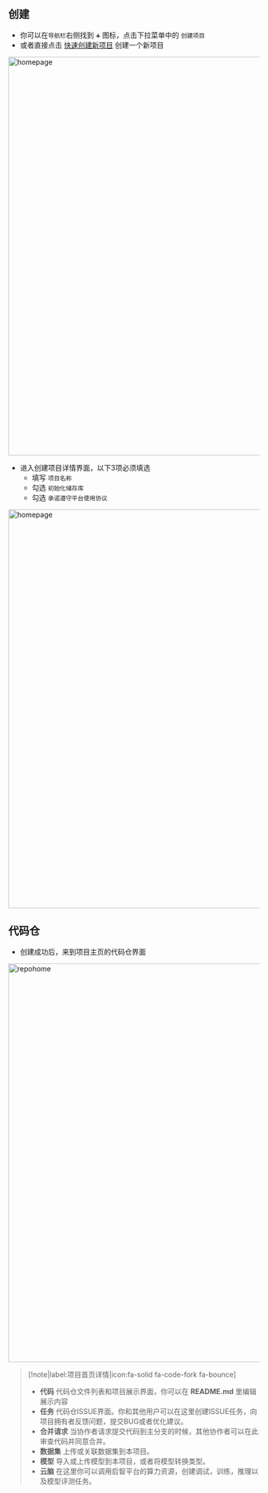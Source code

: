 ## 创建

- 你可以在`导航栏`右侧找到 `➕` 图标，点击下拉菜单中的 `创建项目` 
- 或者直接点击 [快速创建新项目](https://git.openi.org.cn/repo/create) 创建一个新项目

<img src="_media/repo/create-buttom-mag.png" width = "800" alt="homepage" align=center />

- 进入创建项目详情界面，以下3项必须填选
    - 填写 `项目名称`
    - 勾选 `初始化储存库` 
    - 勾选 `承诺遵守平台使用协议`

<img src="_media/quickstart/repo_create.png" width = "800" alt="homepage" align=center />

## 代码仓

- 创建成功后，来到项目主页的代码仓界面

<img src="_media/repo/repo_home.png" width = "800" alt="repohome" align=center />

> [!note|label:项目首页详情|icon:fa-solid fa-code-fork fa-bounce]
> - <i class="fa-solid fa-code"></i> **代码** 代码仓文件列表和项目展示界面，你可以在 **README.md** 里编辑展示内容
> - <i class="fa-solid fa-circle-info"></i> **任务** 代码仓ISSUE界面。你和其他用户可以在这里创建ISSUE任务，向项目拥有者反馈问题，提交BUG或者优化建议。
> - <i class="fa-solid fa-code-pull-request"></i> **合并请求** 当协作者请求提交代码到主分支的时候，其他协作者可以在此审查代码并同意合并。
> - <i class="fa-solid fa-layer-group"></i> **数据集** 上传或关联数据集到本项目。
> - <i class="fa-solid fa-play"></i> **模型** 导入或上传模型到本项目，或者将模型转换类型。
> - <i class="fa-solid fa-server"></i> **云脑** 在这里你可以调用启智平台的算力资源，创建调试，训练，推理以及模型评测任务。

